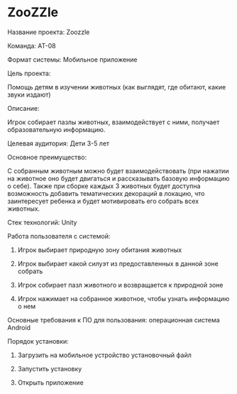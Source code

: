 # ZooZZle
Название проекта: Zoozzle

Команда: АТ-08

Формат системы: Мобильное приложение

Цель проекта:

Помощь детям в изучении животных (как выглядят, где обитают, какие звуки издают)

Описание:

Игрок собирает пазлы животных, взаимодействует с ними, получает образовательную информацию.

Целевая аудитория: Дети 3-5 лет

Основное преимущество:

С собранным животным можно будет взаимодействовать (при нажатии на животное оно будет двигаться и рассказывать базовую информацию о себе). Также при сборке каждых 3 животных будет доступна возможность добавить тематических декораций в локацию, что заинтересует ребенка и будет мотивировать его собрать всех животных.

Стек технологий: Unity

Работа пользователя с системой:

1) Игрок выбирает природную зону обитания животных

2) Игрок выбирает какой силуэт из предоставленных в данной зоне собрать

3) Игрок собирает пазл животного и возвращается к природной зоне

4) Игрок нажимает на собранное животное, чтобы узнать информацию о нем

Основные требования к ПО для пользования: операционная система Android

Порядок установки:

1) Загрузить на мобильное устройство установочный файл

2) Запустить установку

3) Открыть приложение 
